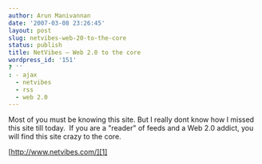 ```yaml
---
author: Arun Manivannan
date: '2007-03-08 23:26:45'
layout: post
slug: netvibes-web-20-to-the-core
status: publish
title: NetVibes — Web 2.0 to the core
wordpress_id: '151'
? ''
: - ajax
  - netvibes
  - rss
  - web 2.0
---
```


Most of you must be knowing this site. But I really dont know how I missed
this site till today.  If you are a "reader" of feeds and a Web 2.0 addict,
you will find this site crazy to the core.

[http://www.netvibes.com/][1]

   [1]: http://www.netvibes.com/

